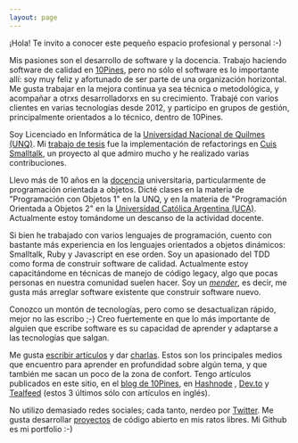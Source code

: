 ```yaml
---
layout: page
---
```


¡Hola! Te invito a conocer este pequeño espacio profesional y personal :-)

Mis pasiones son el desarrollo de software y la docencia. Trabajo haciendo software de calidad en
[10Pines](http://10pines.com), pero no sólo el software es lo importante allí: soy muy feliz y afortunado de ser parte
de una organización horizontal. Me gusta trabajar en la mejora continua ya sea técnica o metodológica, y acompañar a
otrxs desarrolladorxs en su crecimiento. Trabajé con varios clientes en varias tecnologías desde 2012, y participo en
grupos de gestión, principalmente orientados a lo técnico, dentro de 10Pines.

Soy Licenciado en Informática de la [Universidad Nacional de Quilmes (UNQ)](http://unq.edu.ar). Mi
[trabajo de tesis](/proyectos/tesis-licenciatura-unq) fue la implementación de refactorings en
[Cuis Smalltalk](https://github.com/Cuis-Smalltalk/Cuis-Smalltalk-Dev), un proyecto al que admiro mucho y he
realizado varias contribuciones.

Llevo más de 10 años en la [docencia](/docencia) universitaria, particularmente de programación orientada a objetos. Dicté
clases en la materia de "Programación con Objetos 1" en la UNQ, y en la materia de "Programación Orientada a Objetos 2"
en la [Universidad Católica Argentina (UCA)](http://uca.edu.ar/). Actualmente estoy tomándome un descanso de la actividad
docente.

Si bien he trabajado con varios lenguajes de programación, cuento con bastante más experiencia en los lenguajes orientados
a objetos dinámicos: Smalltalk, Ruby y Javascript en ese orden. Soy un apasionado del TDD como forma de construir software 
de calidad. Actualmente estoy capacitándome en técnicas de manejo de código legacy, algo que pocas personas en nuestra
comunidad suelen hacer. Soy un [_mender_](https://corgibytes.com/blog/2015/08/14/makers-vs-menders/), es decir, me gusta
más arreglar software existente que construir software nuevo.

Conozco un montón de tecnologías, pero como se desactualizan rápido, mejor no las escribo ;-) Creo fuertemente en que lo
más importante de alguien que escribe software es su capacidad de aprender y adaptarse a las tecnologías que salgan.

Me gusta [escribir artículos](/blog) y dar [charlas](/presentaciones). Estos son los principales medios que encuentro para
aprender en profundidad sobre algún tema, y que también me sacan un poco de la zona de confort. Tengo artículos publicados
en este sitio, en el [blog de 10Pines](https://blog.10pines.com/author/nahuel/), en [Hashnode](https://ngarbezza.hashnode.dev/)
, [Dev.to](https://dev.to/ngarbezza) y [Tealfeed](https://tealfeed.com/nahuel) (estos 3 últimos sólo con artículos en inglés).

No utilizo demasiado redes sociales; cada tanto, nerdeo por [Twitter](https://twitter.com/ngarbezza). Me gusta desarrollar
[proyectos](/proyectos) de código abierto en mis ratos libres. Mi Github es mi portfolio :-)
